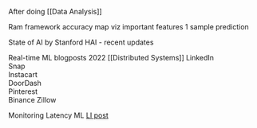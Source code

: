 
After doing [[Data Analysis]]

Ram framework
accuracy
map viz
important features
1 sample prediction

State of AI by Stanford HAI - recent updates

Real-time ML blogposts 2022  [[Distributed Systems]]
LinkedIn  
Snap  
Instacart  
DoorDash  
Pinterest  
Binance
Zillow

Monitoring Latency ML [LI post](https://www.linkedin.com/posts/aurimas-griciunas_mlops-machinelearning-dataengineering-activity-7035877628007874560-EXyk?utm_source=share&utm_medium=member_desktop)